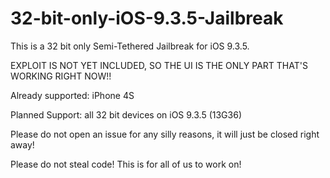 # 32-bit-only-iOS-9.3.5-Jailbreak

This is a 32 bit only Semi-Tethered Jailbreak for iOS 9.3.5.

EXPLOIT IS NOT YET INCLUDED, SO THE UI IS THE ONLY PART THAT'S WORKING RIGHT NOW!!

Already supported: iPhone 4S

Planned Support: all 32 bit devices on iOS 9.3.5 (13G36)

Please do not open an issue for any silly reasons, it will just be closed right away!

Please do not steal code! This is for all of us to work on!
